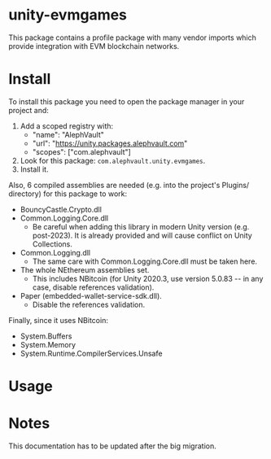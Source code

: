 # unity-evmgames
This package contains a profile package with many vendor imports which provide integration with EVM blockchain networks.

# Install
To install this package you need to open the package manager in your project and:

  1. Add a scoped registry with:
     - "name": "AlephVault"
     - "url": "https://unity.packages.alephvault.com"
     - "scopes": ["com.alephvault"]
  2. Look for this package: `com.alephvault.unity.evmgames`.
  3. Install it.

Also, 6 compiled assemblies are needed (e.g. into the project's Plugins/ directory) for this package to work:

  - BouncyCastle.Crypto.dll
  - Common.Logging.Core.dll
     - Be careful when adding this library in modern Unity version (e.g. post-2023). It is already provided and will cause conflict on Unity Collections.
  - Common.Logging.dll
     - The same care with Common.Logging.Core.dll must be taken here.
  - The whole NEthereum assemblies set.
     - This includes NBitcoin (for Unity 2020.3, use version 5.0.83 -- in any case, disable references validation).
  - Paper (embedded-wallet-service-sdk.dll).
     - Disable the references validation.

Finally, since it uses NBitcoin:

  - System.Buffers
  - System.Memory
  - System.Runtime.CompilerServices.Unsafe

# Usage

# Notes
This documentation has to be updated after the big migration.

